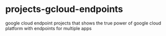 # projects-gcloud-endpoints
google cloud endpoint projects that shows the true power of google cloud platform with endpoints for multiple apps
